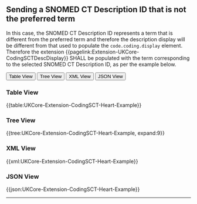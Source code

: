 ## Sending a SNOMED CT Description ID that is not the preferred term

In this case, the SNOMED CT Description ID represents a term that is different from the preferred term and therefore the description display will be different from that used to populate the <code>code.coding.display</code> element. Therefore the extension {{pagelink:Extension-UKCore-CodingSCTDescDisplay}} SHALL be populated with the term corresponding to the selected SNOMED CT Description ID, as per the example below.

<div class="tab">
 <button class="tablinks active" onclick="openTab(event, 'Table View')">Table View</button>
 <button class="tablinks" onclick="openTab(event, 'Tree View')">Tree View</button>
 <button class="tablinks" onclick="openTab(event, 'XML View')">XML View</button>
 <button class="tablinks" onclick="openTab(event, 'JSON View')">JSON View</button>
</div>

<div id="Table View" class="tabcontent" style="display:block">
  <h3>Table View</h3>
{{table:UKCore-Extension-CodingSCT-Heart-Example}}
</div>

<div id="Tree View" class="tabcontent">
  <h3>Tree View</h3>
{{tree:UKCore-Extension-CodingSCT-Heart-Example, expand:9}}
</div>

<div id="XML View" class="tabcontent">
  <h3>XML View</h3>
{{xml:UKCore-Extension-CodingSCT-Heart-Example}}
</div>

<div id="JSON View" class="tabcontent">
  <h3>JSON View</h3>
{{json:UKCore-Extension-CodingSCT-Heart-Example}}
</div>

---

